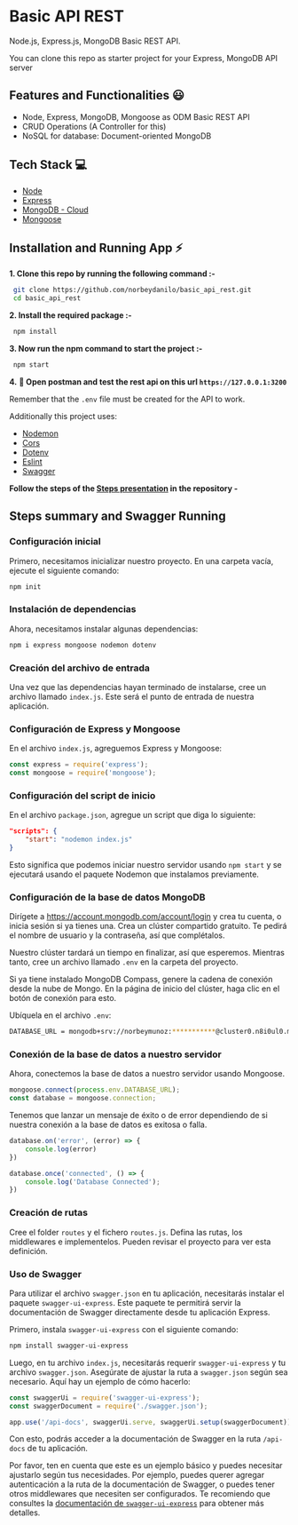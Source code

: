 # Basic API REST

Node.js, Express.js, MongoDB Basic REST API.

You can clone this repo as starter project for your Express, MongoDB API server

## Features and Functionalities 😃

- Node, Express, MongoDB, Mongoose as ODM Basic REST API
- CRUD Operations (A Controller for this)
- NoSQL for database: Document-oriented MongoDB

## Tech Stack 💻

- [Node](https://nodejs.org/en)
- [Express](https://expressjs.com/)
- [MongoDB - Cloud](https://www.mongodb.com/cloud)
- [Mongoose](https://mongoosejs.com)

## Installation and Running App :zap:

**1. Clone this repo by running the following command :-**

```bash
 git clone https://github.com/norbeydanilo/basic_api_rest.git
 cd basic_api_rest
```

**2. Install the required package :-**

```bash
 npm install
```

**3. Now run the npm command to start the project :-**

```bash
 npm start
```

**4.** **🎉 Open postman and test the rest api on this url `https://127.0.0.1:3200`**

Remember that the `.env` file must be created for the API to work.

Additionally this project uses:

- [Nodemon](https://nodemon.io)
- [Cors](https://www.npmjs.com/package/cors)
- [Dotenv](https://www.npmjs.com/package/dotenv)
- [Eslint](https://eslint.org)
- [Swagger](https://swagger.io)

**Follow the steps of the [Steps presentation](https://github.com/norbeydanilo/basic_api_rest/blob/main/steps.pptx) in the repository -**

## Steps summary and Swagger Running

### Configuración inicial

Primero, necesitamos inicializar nuestro proyecto. En una carpeta vacía, ejecute el siguiente comando:

```bash
npm init
```

### Instalación de dependencias

Ahora, necesitamos instalar algunas dependencias:

```bash
npm i express mongoose nodemon dotenv
```

### Creación del archivo de entrada

Una vez que las dependencias hayan terminado de instalarse, cree un archivo llamado `index.js`. Este será el punto de entrada de nuestra aplicación.

### Configuración de Express y Mongoose

En el archivo `index.js`, agreguemos Express y Mongoose:

```javascript
const express = require('express');
const mongoose = require('mongoose');
```

### Configuración del script de inicio

En el archivo `package.json`, agregue un script que diga lo siguiente:

```json
"scripts": {
    "start": "nodemon index.js"
}
```

Esto significa que podemos iniciar nuestro servidor usando `npm start` y se ejecutará usando el paquete Nodemon que instalamos previamente.

### Configuración de la base de datos MongoDB

Dirígete a <https://account.mongodb.com/account/login> y crea tu cuenta, o inicia sesión si ya tienes una. Crea un clúster compartido gratuito. Te pedirá el nombre de usuario y la contraseña, así que complétalos.

Nuestro clúster tardará un tiempo en finalizar, así que esperemos. Mientras tanto, cree un archivo llamado `.env` en la carpeta del proyecto.

Si ya tiene instalado MongoDB Compass, genere la cadena de conexión desde la nube de Mongo. En la página de inicio del clúster, haga clic en el botón de conexión para esto.

Ubíquela en el archivo `.env`:

```bash
DATABASE_URL = mongodb+srv://norbeymunoz:***********@cluster0.n8i0ul0.mongodb.net/
```

### Conexión de la base de datos a nuestro servidor

Ahora, conectemos la base de datos a nuestro servidor usando Mongoose.

```javascript
mongoose.connect(process.env.DATABASE_URL);
const database = mongoose.connection;
```

Tenemos que lanzar un mensaje de éxito o de error dependiendo de si nuestra conexión a la base de datos es exitosa o falla.

```javascript
database.on('error', (error) => {
    console.log(error)
})

database.once('connected', () => {
    console.log('Database Connected');
})
```

### Creación de rutas

Cree el folder `routes` y el fichero `routes.js`. Defina las rutas, los middlewares e implementelos. Pueden revisar el proyecto para ver esta definición.

### Uso de Swagger

Para utilizar el archivo `swagger.json` en tu aplicación, necesitarás instalar el paquete `swagger-ui-express`. Este paquete te permitirá servir la documentación de Swagger directamente desde tu aplicación Express.

Primero, instala `swagger-ui-express` con el siguiente comando:

```bash
npm install swagger-ui-express
```

Luego, en tu archivo `index.js`, necesitarás requerir `swagger-ui-express` y tu archivo `swagger.json`. Asegúrate de ajustar la ruta a `swagger.json` según sea necesario. Aquí hay un ejemplo de cómo hacerlo:

```javascript
const swaggerUi = require('swagger-ui-express');
const swaggerDocument = require('./swagger.json');

app.use('/api-docs', swaggerUi.serve, swaggerUi.setup(swaggerDocument));
```

Con esto, podrás acceder a la documentación de Swagger en la ruta `/api-docs` de tu aplicación.

Por favor, ten en cuenta que este es un ejemplo básico y puedes necesitar ajustarlo según tus necesidades. Por ejemplo, puedes querer agregar autenticación a la ruta de la documentación de Swagger, o puedes tener otros middlewares que necesiten ser configurados. Te recomiendo que consultes la [documentación de `swagger-ui-express`](https://www.npmjs.com/package/swagger-ui-express) para obtener más detalles.
